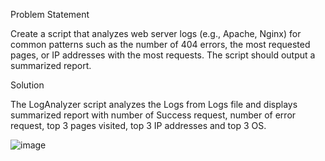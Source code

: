 Problem Statement

Create a script that analyzes web server logs (e.g., Apache, Nginx) for common patterns such as the number of 404 errors, the most requested pages, or IP addresses with the most requests. 
The script should output a summarized report.

Solution

The LogAnalyzer script analyzes the Logs from Logs file and displays summarized report with number of Success request, number of error request, top 3 pages visited, top 3 IP addresses and top 3 OS.

![image](https://github.com/SushrutBabhulkar/AccuKnox-Assignment/assets/67704060/f89ea003-0ed0-46cf-af8f-a587d083d980)
